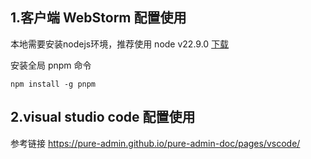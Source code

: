 ## 1.客户端 WebStorm 配置使用

本地需要安装nodejs环境，推荐使用 node v22.9.0 [下载](https://nodejs.org/zh-cn/download/prebuilt-installer)

安装全局 pnpm 命令

```shell
npm install -g pnpm
```

## 2.visual studio code 配置使用

参考链接 https://pure-admin.github.io/pure-admin-doc/pages/vscode/